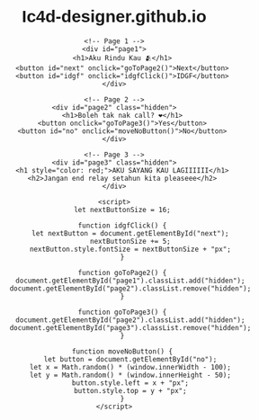 # Ic4d-designer.github.io
<!DOCTYPE html>
<html lang="en">
<head>
    <meta charset="UTF-8">
    <meta name="viewport" content="width=device-width, initial-scale=1.0">
    <title>Aku Rindu Kau</title>
    <style>
        body { font-family: Arial, sans-serif; text-align: center; margin: 50px; }
        h1 { font-size: 30px; }
        .hidden { display: none; }
        button { padding: 10px 20px; margin: 10px; font-size: 16px; cursor: pointer; }
        #idgf { background-color: red; color: white; }
        #next { background-color: blue; color: white; }
        #no { position: absolute; transition: 0.3s; }
    </style>
</head>
<body>

    <!-- Page 1 -->
    <div id="page1">
        <h1>Aku Rindu Kau 🫂</h1>
        <button id="next" onclick="goToPage2()">Next</button>
        <button id="idgf" onclick="idgfClick()">IDGF</button>
    </div>

    <!-- Page 2 -->
    <div id="page2" class="hidden">
        <h1>Boleh tak nak call? ❤️</h1>
        <button onclick="goToPage3()">Yes</button>
        <button id="no" onclick="moveNoButton()">No</button>
    </div>

    <!-- Page 3 -->
    <div id="page3" class="hidden">
        <h1 style="color: red;">AKU SAYANG KAU LAGIIIIII</h1>
        <h2>Jangan end relay setahun kita pleaseee</h2>
    </div>

    <script>
        let nextButtonSize = 16;

        function idgfClick() {
            let nextButton = document.getElementById("next");
            nextButtonSize += 5;
            nextButton.style.fontSize = nextButtonSize + "px";
        }

        function goToPage2() {
            document.getElementById("page1").classList.add("hidden");
            document.getElementById("page2").classList.remove("hidden");
        }

        function goToPage3() {
            document.getElementById("page2").classList.add("hidden");
            document.getElementById("page3").classList.remove("hidden");
        }

        function moveNoButton() {
            let button = document.getElementById("no");
            let x = Math.random() * (window.innerWidth - 100);
            let y = Math.random() * (window.innerHeight - 50);
            button.style.left = x + "px";
            button.style.top = y + "px";
        }
    </script>

</body>
</html>
